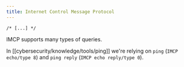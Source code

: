 ```yaml
---
title: Internet Control Message Protocol
---
```


`/* [...] */`

IMCP supports many types of queries.

In [[cybersecurity/knowledge/tools/ping]] we're relying on `ping` (`IMCP echo/type 8`) and `ping reply` (`IMCP echo reply/type 0`).
